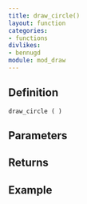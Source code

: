 ```yaml
---
title: draw_circle()
layout: function
categories:
- functions
divlikes:
- bennugd
module: mod_draw
---
```


## Definition

    draw_circle ( )

## Parameters

## Returns

## Example
